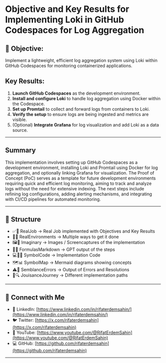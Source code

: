 # Objective and Key Results for Implementing Loki in GitHub Codespaces for Log Aggregation

## 🎯 Objective:
Implement a lightweight, efficient log aggregation system using Loki within GitHub Codespaces for monitoring containerized applications.

## Key Results:
1. **Launch GitHub Codespaces** as the development environment.
2. **Install and configure Loki** to handle log aggregation using Docker within the Codespace.
3. **Set up Promtail** to collect and forward logs from containers to Loki.
4. **Verify the setup** to ensure logs are being ingested and metrics are visible.
5. (Optional) **Integrate Grafana** for log visualization and add Loki as a data source.

---

## Summary

This implementation involves setting up GitHub Codespaces as a development environment, installing Loki and Promtail using Docker for log aggregation, and optionally linking Grafana for visualization. The Proof of Concept (PoC) serves as a template for future development environments requiring quick and efficient log monitoring, aiming to track and analyze logs without the need for extensive indexing. The next steps include refining log configurations, adding alerting mechanisms, and integrating with CI/CD pipelines for automated monitoring.

-----
## 📝 Structure

- ✅🎯 RealJob → Real Job implemented with Objectives and Key Results
- 🔄🌐 RealEnvironments → Multiple ways to get it done
- 🖼️📸 Imaginary → Images / Screencaptures of the implementation
- 📝🤖 FormulasMarkdown → GPT output of the steps
- 💻👨‍💻 SymbolCode → Implementation Code
- 🗺️📊 SymbolMap → Mermaid diagrams showing concepts
- ⚠️🔧 SemblanceErrors → Output of Errors and Resolutions
- 🚀🔍 JouisanceJourney → Different implementation paths
----

## 🔗 Connect with Me

- 💼 LinkedIn: [https://www.linkedin.com/in/rifaterdemsahin/](https://www.linkedin.com/in/rifaterdemsahin/)
- 🐦 Twitter: [https://x.com/rifaterdemsahin](https://x.com/rifaterdemsahin)
- 🎥 YouTube: [https://www.youtube.com/@RifatErdemSahin](https://www.youtube.com/@RifatErdemSahin)
- 💻 GitHub: [https://github.com/rifaterdemsahin](https://github.com/rifaterdemsahin)

--- 

